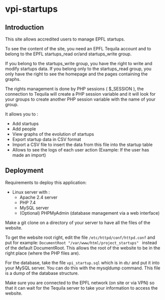 # vpi-startups

## Introduction

This site allows accredited users to manage EPFL startups.  
  
To see the content of the site, you need an EPFL Tequila account and to belong to the EPFL startups_read or/and startups_write group.  

If you belong to the startups_write group, you have the right to write and modify startups data. If you belong only to the startups_read group, you only have the right to see the homepage and the pages containing the graphs.  
  
The rights management is done by PHP sessions ( $_SESSION ), the connection to Tequila will create a PHP session variable and it will look for your groups to create another PHP session variable with the name of your group.  
  
It allows you to :  
  
* Add startups
* Add people 
* View graphs of the evolution of startups
* Export startup data in CSV format
* Import a CSV file to insert the data from this file into the startup table  
* Allows to see the logs of each user action (Example: If the user has made an import)  

## Deployment

Requirements to deploy this application:

* Linux server with :
    * Apache 2.4 server
    * PHP 7.4
    * MySQL server
    * (Optional) PHPMyAdmin (database management via a web interface)
  
Make a git clone on a directory of your server to have all the files of the website. 
  
To get the website root right, edit the file ``` /etc/httpd/conf/httpd.conf ``` and put for example: ```DocumentRoot "/var/www/html/project_startups" ``` instead of the default DocumentRoot. This allows the root of the website to be in the right place (where the PHP files are).  
  
For the database, take the file ```vpi_startup.sql``` which is in ```db/``` and put it into your MySQL server. You can do this with the mysqldump command. This file is a dump of the database structure.

Make sure you are connected to the EPFL network (on site or via VPN) so that it can wait for the Tequila server to take your information to access the website.
